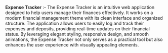 **Expense Tracker** :-
The Expense Tracker is an intuitive web application designed to help users manage their finances effectively. It works on  a modern financial management theme with its clean interface and organized structure. The application allows users to easily log and track their expenses and deposits, providing real-time updates on their financial status. By leveraging elegant styling, responsive design, and smooth animations, the Expense Tracker not only serves as a practical tool but also enhances the user experience with visually appealing elements.


